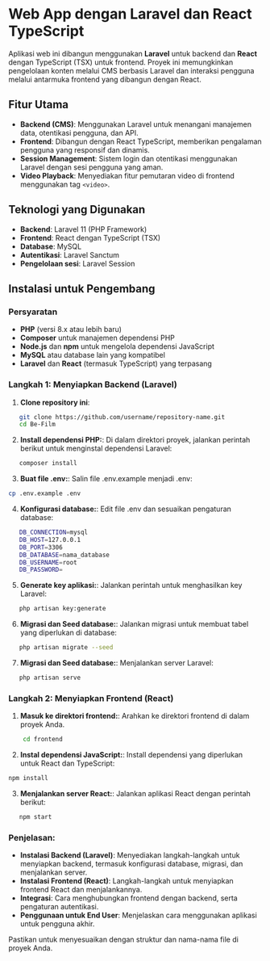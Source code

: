 # Web App dengan Laravel dan React TypeScript

Aplikasi web ini dibangun menggunakan **Laravel** untuk backend dan **React** dengan TypeScript (TSX) untuk frontend. Proyek ini memungkinkan pengelolaan konten melalui CMS berbasis Laravel dan interaksi pengguna melalui antarmuka frontend yang dibangun dengan React.

## Fitur Utama

- **Backend (CMS)**: Menggunakan Laravel untuk menangani manajemen data, otentikasi pengguna, dan API.
- **Frontend**: Dibangun dengan React TypeScript, memberikan pengalaman pengguna yang responsif dan dinamis.
- **Session Management**: Sistem login dan otentikasi menggunakan Laravel dengan sesi pengguna yang aman.
- **Video Playback**: Menyediakan fitur pemutaran video di frontend menggunakan tag `<video>`.

## Teknologi yang Digunakan

- **Backend**: Laravel 11 (PHP Framework)
- **Frontend**: React dengan TypeScript (TSX)
- **Database**: MySQL
- **Autentikasi**: Laravel Sanctum
- **Pengelolaan sesi**: Laravel Session

## Instalasi untuk Pengembang

### Persyaratan

- **PHP** (versi 8.x atau lebih baru)
- **Composer** untuk manajemen dependensi PHP
- **Node.js** dan **npm** untuk mengelola dependensi JavaScript
- **MySQL** atau database lain yang kompatibel
- **Laravel** dan **React** (termasuk TypeScript) yang terpasang

### Langkah 1: Menyiapkan Backend (Laravel)

1. **Clone repository ini**:

```bash
   git clone https://github.com/username/repository-name.git
   cd Be-Film
```

2. **Install dependensi PHP:**:
   Di dalam direktori proyek, jalankan perintah berikut untuk menginstal dependensi Laravel:

```bash
   composer install
```

3. **Buat file .env:**:
   Salin file .env.example menjadi .env:

```bash
cp .env.example .env
```

4. **Konfigurasi database:**:
   Edit file .env dan sesuaikan pengaturan database:

```bash
   DB_CONNECTION=mysql
   DB_HOST=127.0.0.1
   DB_PORT=3306
   DB_DATABASE=nama_database
   DB_USERNAME=root
   DB_PASSWORD=
```

5. **Generate key aplikasi:**:
   Jalankan perintah untuk menghasilkan key Laravel:

```bash
   php artisan key:generate
```

6. **Migrasi dan Seed database:**:
   Jalankan migrasi untuk membuat tabel yang diperlukan di database:

```bash
   php artisan migrate --seed
```

7. **Migrasi dan Seed database:**:
   Menjalankan server Laravel:

```bash
   php artisan serve
```

### Langkah 2: Menyiapkan Frontend (React)

1.  **Masuk ke direktori frontend:**:
    Arahkan ke direktori frontend di dalam proyek Anda.

```bash
    cd frontend
```

2.  **Instal dependensi JavaScript:**:
    Install dependensi yang diperlukan untuk React dan TypeScript:

```bash
npm install
```

3.  **Menjalankan server React:**:
    Jalankan aplikasi React dengan perintah berikut:

```bash
   npm start
```

### Penjelasan:

- **Instalasi Backend (Laravel)**: Menyediakan langkah-langkah untuk menyiapkan backend, termasuk konfigurasi database, migrasi, dan menjalankan server.
- **Instalasi Frontend (React)**: Langkah-langkah untuk menyiapkan frontend React dan menjalankannya.
- **Integrasi**: Cara menghubungkan frontend dengan backend, serta pengaturan autentikasi.
- **Penggunaan untuk End User**: Menjelaskan cara menggunakan aplikasi untuk pengguna akhir.

Pastikan untuk menyesuaikan dengan struktur dan nama-nama file di proyek Anda.
